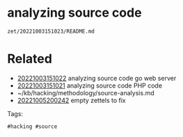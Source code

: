 # analyzing source code

` zet/20221003151023/README.md `

# Related

- [20221003151022](/zet/20221003151022/README.md) analyzing source code go web server
- [20221003151021](/zet/20221003151021/README.md) analyzing source code PHP code
- ~/kb/hacking/methodology/source-analysis.md
- [20221005200242](/zet/20221005200242/README.md) empty zettels to fix

Tags:

    #hacking #source 
